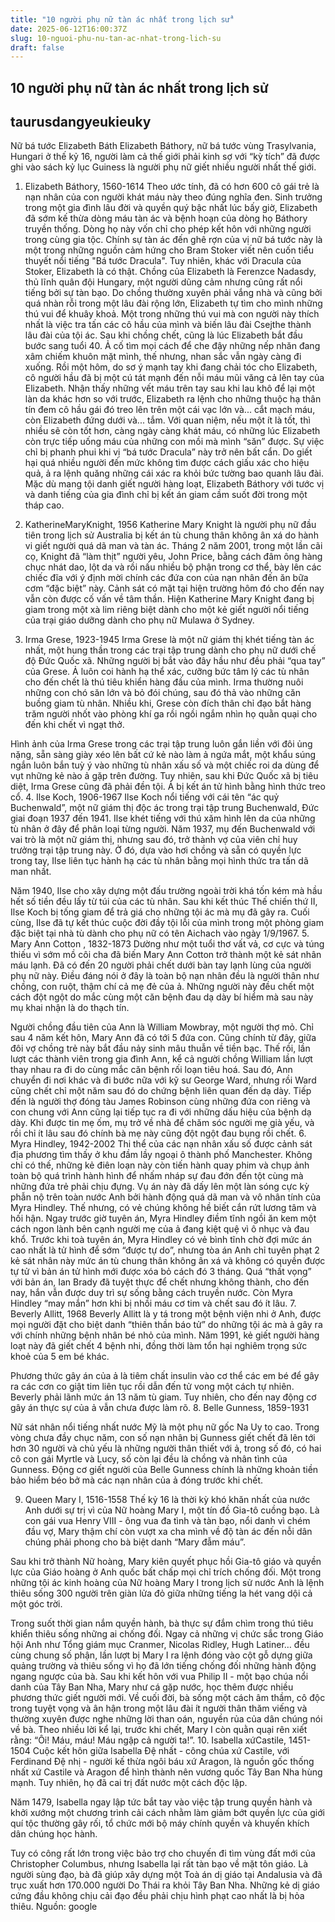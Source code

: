 ```yaml
---
title: "10 người phụ nữ tàn ác nhất trong lịch sử"
date: 2025-06-12T16:00:37Z
slug: 10-nguoi-phu-nu-tan-ac-nhat-trong-lich-su
draft: false
---
```


## 10 người phụ nữ tàn ác nhất trong lịch sử

## taurusdangyeukieuky

Nữ bá tước Elizabeth Báth
Elizabeth Báthory, nữ bá tước vùng Trasylvania, Hungari ở thế kỷ 16, người làm cả thế giới phải kinh sợ với “kỳ tích” đã được ghi vào sách kỷ lục Guiness là người phụ nữ giết nhiều người nhất thế giới.
1. Elizabeth Báthory, 1560-1614
Theo ước tính, đã có hơn 600 cô gái trẻ là nạn nhân của con người khát máu này theo đúng nghĩa đen. Sinh trưởng trong một gia đình lâu đời và quyền quý bậc nhất lúc bấy giờ, Elizabeth đã sớm kế thừa dòng máu tàn ác và bệnh hoạn của dòng họ Báthory truyền thống.
Dòng họ này vốn chỉ cho phép kết hôn với những người trong cùng gia tộc. Chính sự tàn ác đến ghê rợn của vị nữ bá tước này là một trong những nguồn cảm hứng cho Bram Stoker viết nên cuốn tiểu thuyết nổi tiếng "Bá tước Dracula". Tuy nhiên, khác với Dracula của Stoker, Elizabeth là có thật.
Chồng của Elizabeth là Ferenzce Nadasdy, thủ lĩnh quân đội Hungary, một người dũng cảm nhưng cũng rất nổi tiếng bởi sự tàn bạo. Do chồng thường xuyên phải vắng nhà và cũng bởi quá nhàn rỗi trong một lâu đài rộng lớn, Elizabeth tự tìm cho mình những thú vui để khuây khoả.
Một trong những thú vui mà con người này thích nhất là việc tra tấn các cô hầu của mình và biến lâu đài Csejthe thành lâu đài của tội ác. Sau khi chồng chết, cũng là lúc Elizabeth bắt đầu bước sang tuổi 40. Ả cố tìm mọi cách để che đậy những nếp nhăn đang xâm chiếm khuôn mặt mình, thế nhưng, nhan sắc vẫn ngày càng đi xuống.
Rồi một hôm, do sơ ý mạnh tay khi đang chải tóc cho Elizabeth, cô người hầu đã bị một cú tát mạnh đến nỗi máu mũi văng cả lên tay của Elizabeth. Nhận thấy những vết máu trên tay sau khi lau khô để lại một làn da khác hơn so với trước, Elizabeth ra lệnh cho những thuộc hạ thân tín đem cô hầu gái đó treo lên trên một cái vạc lớn và... cắt mạch máu, còn Elizabeth đứng dưới và... tắm.
Với quan niệm, nếu một ít là tốt, thì nhiều sẽ còn tốt hơn, càng ngày càng khát máu, có những lúc Elizabeth còn trực tiếp uống máu của những con mồi mà mình “săn” được.
Sự việc chỉ bị phanh phui khi vị “bá tước Dracula” này trở nên bất cẩn. Do giết hại quá nhiều người đến mức không tìm được cách giấu xác cho hiệu quả, ả ra lệnh quăng những cái xác ra khỏi bức tường bao quanh lâu đài. Mặc dù mang tội danh giết người hàng loạt, Elizabeth Báthory với tước vị và danh tiếng của gia đình chỉ bị kết án giam cầm suốt đời trong một tháp cao.
2. KatherineMaryKnight, 1956
Katherine Mary Knight là người phụ nữ đầu tiên trong lịch sử Australia bị kết án tù chung thân không ân xá do hành vi giết người quá dã man và tàn ác. Tháng 2 năm 2001, trong một lần cãi cọ, Knight đã “làm thịt” người yêu, John Price, bằng cách đâm ông hàng chục nhát dao, lột da và rồi nấu nhiều bộ phận trong cơ thể, bày lên các chiếc đĩa với ý định mời chính các đứa con của nạn nhân đến ăn bữa cơm “đặc biệt” này.
Cảnh sát có mặt tại hiện trường hôm đó cho đến nay vẫn còn được cố vấn về tâm thần. Hiện Katherine Mary Knight đang bị giam trong một xà lim riêng biệt dành cho một kẻ giết người nổi tiếng của trại giáo dưỡng dành cho phụ nữ Mulawa ở Sydney.

3. Irma Grese, 1923-1945
Irma Grese là một nữ giám thị khét tiếng tàn ác nhất, một hung thần trong các trại tập trung dành cho phụ nữ dưới chế độ Đức Quốc xã. Những người bị bắt vào đây hầu như đều phải “qua tay” của Grese. Ả luôn coi hành hạ thể xác, cưỡng bức tâm lý các tù nhân cho đến chết là thú tiêu khiển hàng đầu của mình.
Irma thường nuôi những con chó săn lớn và bỏ đói chúng, sau đó thả vào những căn buồng giam tù nhân. Nhiều khi, Grese còn đích thân chỉ đạo bắt hàng trăm người nhốt vào phòng khí ga rồi ngồi ngắm nhìn họ quằn quại cho đến khi chết vì ngạt thở.

Hình ảnh của Irma Grese trong các trại tập trung luôn gắn liền với đôi ủng nặng, sẵn sàng giày xéo lên bất cứ kẻ nào làm ả ngứa mắt, một khẩu súng ngắn luôn bắn tuỳ ý vào những tù nhân xấu số và một chiếc roi da dùng để vụt những kẻ nào ả gặp trên đường.
Tuy nhiên, sau khi Đức Quốc xã bị tiêu diệt, Irma Grese cũng đã phải đền tội. Ả bị kết án tử hình bằng hình thức treo cổ.
4. Ilse Koch, 1906-1967
Ilse Koch nổi tiếng với cái tên “ác quỷ Buchenwald”, một nữ giám thị độc ác trong trại tập trung Buchenwald, Đức giai đoạn 1937 đến 1941. Ilse khét tiếng với thú xăm hình lên da của những tù nhân ở đây để phân loại từng người.
Năm 1937, mụ đến Buchenwald với vai trò là một nữ giám thị, nhưng sau đó, trở thành vợ của viên chỉ huy trưởng trại tập trung này. Ở đó, dựa vào hơi chồng và sẵn có quyền lực trong tay, Ilse liên tục hành hạ các tù nhân bằng mọi hình thức tra tấn dã man nhất.

Năm 1940, Ilse cho xây dựng một đấu trường ngoài trời khá tốn kém mà hầu hết số tiền đều lấy từ túi của các tù nhân. Sau khi kết thúc Thế chiến thứ II, Ilse Koch bị tống giam để trả giá cho những tội ác mà mụ đã gây ra. Cuối cùng, Ilse đã tự kết thúc cuộc đời đầy tội lỗi của mình trong một phòng giam đặc biệt tại nhà tù dành cho phụ nữ có tên Aichach vào ngày 1/9/1967.
5. Mary Ann Cotton , 1832-1873
Dường như một tuổi thơ vất vả, cơ cực và túng thiếu vì sớm mồ côi cha đã biến Mary Ann Cotton trở thành một kẻ sát nhân máu lạnh. Đã có đến 20 người phải chết dưới bàn tay lạnh lùng của người phụ nữ này. Điều đáng nói ở đây là toàn bộ nạn nhân đều là người thân như chồng, con ruột, thậm chí cả mẹ đẻ của ả. Những người này đều chết một cách đột ngột do mắc cùng một căn bệnh đau dạ dày bí hiểm mà sau này mụ khai nhận là do thạch tín.

Người chồng đầu tiên của Ann là William Mowbray, một người thợ mỏ. Chỉ sau 4 năm kết hôn, Mary Ann đã có tới 5 đứa con. Cũng chính từ đây, giữa đôi vợ chồng trẻ này bắt đầu nảy sinh mâu thuẫn về tiền bạc. Thế rồi, lần lượt các thành viên trong gia đình Ann, kể cả người chồng William lần lượt thay nhau ra đi do cùng mắc căn bệnh rối loạn tiêu hoá.
Sau đó, Ann chuyển đi nơi khác và đi bước nữa với kỹ sư George Ward, nhưng rồi Ward cũng chết chỉ một năm sau đó do chứng bệnh liên quan đến dạ dày. Tiếp đến là người thợ đóng tàu James Robinson cùng những đứa con riêng và con chung với Ann cũng lại tiếp tục ra đi với những dấu hiệu của bệnh dạ dày.
Khi được tin mẹ ốm, mụ trở về nhà để chăm sóc người mẹ già yếu, và rồi chỉ ít lâu sau đó chính bà mẹ này cũng đột ngột đau bụng rồi chết. 
6. Myra Hindley, 1942-2002
Thi thể của các nạn nhân xấu số được cảnh sát địa phương tìm thấy ở khu đầm lầy ngoại ô thành phố Manchester. Không chỉ có thế, những kẻ điên loạn này còn tiến hành quay phim và chụp ảnh toàn bộ quá trình hành hình để nhấm nháp sự đau đớn đến tột cùng mà những đứa trẻ phải chịu đựng. Vụ án này đã dấy lên một làn sóng cực kỳ phẫn nộ trên toàn nước Anh bởi hành động quá dã man và vô nhân tính của Myra Hindley. 
Thế nhưng, có vẻ chúng không hề biết cắn rứt lương tâm và hối hận. Ngay trước giờ tuyên án, Myra Hindley điềm tĩnh ngồi ăn kem một cách ngon lành bên cạnh người mẹ của ả đang kiệt quệ vì ô nhục và đau khổ. Trước khi toà tuyên án, Myra Hindley có vẻ bình tĩnh chờ đợi mức án cao nhất là tử hình để sớm “được tự do”, nhưng tòa án Anh chỉ tuyên phạt 2 kẻ sát nhân này mức án tù chung thân không ân xá và không có quyền được tự tử vì bản án tử hình mới được xóa bỏ cách đó 3 tháng. 
Quá “thất vọng” với bản án, Ian Brady đã tuyệt thực để chết nhưng không thành, cho đến nay, hắn vẫn được duy trì sự sống bằng cách truyền nước. Còn Myra Hindley “may mắn” hơn khi bị nhồi máu cơ tim và chết sau đó ít lâu. 
7. Beverly Allitt, 1968
Beverly Allitt là y tá trong một bệnh viện nhi ở Anh, được mọi người đặt cho biệt danh “thiên thần báo tử” do những tội ác mà ả gây ra với chính những bệnh nhân bé nhỏ của mình. Năm 1991, kẻ giết người hàng loạt này đã giết chết 4 bệnh nhi, đồng thời làm tổn hại nghiêm trọng sức khoẻ của 5 em bé khác. 
 
 

Phương thức gây án của ả là tiêm chất insulin vào cơ thể các em bé để gây ra các cơn co giật tim liên tục rồi dẫn đến tử vong một cách tự nhiên. Beverly phải lãnh mức án 13 năm tù giam. Tuy nhiên, cho đến nay động cơ gây án thực sự của ả vẫn chưa được làm rõ. 
8. Belle Gunness, 1859-1931
 
 
Nữ sát nhân nổi tiếng nhất nước Mỹ là một phụ nữ gốc Na Uy to cao. Trong vòng chưa đầy chục năm, con số nạn nhân bị Gunness giết chết đã lên tới hơn 30 người và chủ yếu là những người thân thiết với ả, trong số đó, có hai cô con gái Myrtle và Lucy, số còn lại đều là chồng và nhân tình của Gunness. Động cơ giết người của Belle Gunness chính là những khoản tiền bảo hiểm béo bở mà các nạn nhân của ả đóng trước khi chết. 
 
 
 
 
 

 
 
 
9. Queen Mary I, 1516-1558
Thế kỷ 16 là thời kỳ khó khăn nhất của nước Anh dưới sự trị vì của Nữ hoàng Mary I, một tín đồ Gia-tô cuồng bạo. Là con gái vua Henry VIII - ông vua đa tình và tàn bạo, nổi danh vì chém đầu vợ, Mary thậm chí còn vượt xa cha mình về độ tàn ác đến nỗi dân chúng phải phong cho bà biệt danh “Mary đẫm máu”. 
 
Sau khi trở thành Nữ hoàng, Mary kiên quyết phục hồi Gia-tô giáo và quyền lực của Giáo hoàng ở Anh quốc bất chấp mọi chỉ trích chống đối. Một trong những tội ác kinh hoàng của Nữ hoàng Mary I trong lịch sử nước Anh là lệnh thiêu sống 300 người trên giàn lửa đỏ giữa những tiếng la hét vang dội cả một góc trời.
 
 
 
 

Trong suốt thời gian nắm quyền hành, bà thực sự đắm chìm trong thú tiêu khiển thiêu sống những ai chống đối. Ngay cả những vị chức sắc trong Giáo hội Anh như Tổng giám mục Cranmer, Nicolas Ridley, Hugh Latiner… đều cùng chung số phận, lần lượt bị Mary I ra lệnh đóng vào cột gỗ dựng giữa quảng trường và thiêu sống vì họ đã lớn tiếng chống đối những hành động ngang ngược của bà. 
Sau khi kết hôn với vua Philip II -  một bạo chúa nổi danh của Tây Ban Nha, Mary như cá gặp nước, học thêm được nhiều phương thức giết người mới. 
Về cuối đời, bà sống một cách âm thầm, cô độc trong tuyệt vọng và ân hận trong một lâu đài ít người thân thăm viếng và thường xuyên được nghe những lời than oán, nguyền rủa của dân chúng nói về bà. Theo nhiều lời kể lại, trước khi chết, Mary I còn quằn quại rên xiết rằng: “Ôi! Máu, máu! Máu ngập cả người ta!”.
10. Isabella xứCastile, 1451-1504
Cuộc kết hôn giữa Isabella Đệ nhất - công chúa xứ Castile, với Ferdinand Đệ nhị - người kế thừa ngôi báu xứ Aragon, là nguồn gốc thống nhất xứ Castile và Aragon để hình thành nên vương quốc Tây Ban Nha hùng mạnh. Tuy nhiên, họ đã cai trị đất nước một cách độc lập. 
 
Năm 1479, Isabella ngay lập tức bắt tay vào việc tập trung quyền hành và khởi xướng một chương trình cải cách nhằm làm giảm bớt quyền lực của giới quí tộc thường gây rối, tổ chức mới bộ máy chính quyền và khuyến khích dân chúng học hành. 
 
 
 
 
 

Tuy có công rất lớn trong việc bảo trợ cho chuyến đi tìm vùng đất mới của Christopher Columbus, nhưng Isabella lại rất tàn bạo về mặt tôn giáo. Là người sùng đạo, bà đã giúp xây dựng một Toà án dị giáo tại Andalusia và đã trục xuất hơn 170.000 người Do Thái ra khỏi Tây Ban Nha. Những kẻ dị giáo cứng đầu không chịu cải đạo đều phải chịu hình phạt cao nhất là bị hỏa thiêu.
Nguồn: google